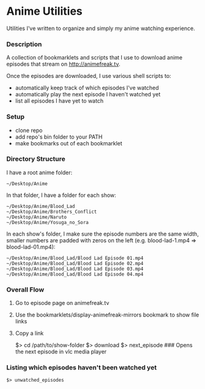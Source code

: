 
# Anime Utilities

Utilities I've written to organize and simply my anime watching experience.

### Description

A collection of bookmarklets and scripts that I use to download anime
episodes that stream on <http://animefreak.tv>.

Once the episodes are downloaded, I use various shell scripts to:

* automatically keep track of which episodes I've watched
* automatically play the next episode I haven't watched yet
* list all episodes I have yet to watch

### Setup

* clone repo
* add repo's bin folder to your PATH
* make bookmarks out of each bookmarklet

### Directory Structure

I have a root anime folder:

    ~/Desktop/Anime

In that folder, I have a folder for each show:

    ~/Desktop/Anime/Blood_Lad
    ~/Desktop/Anime/Brothers_Conflict
    ~/Desktop/Anime/Naruto
    ~/Desktop/Anime/Yosuga_no_Sora

In each show's folder, I make sure the episode numbers are the same width,
smaller numbers are padded with zeros on the left (e.g. blood-lad-1.mp4 =>
blood-lad-01.mp4):

    ~/Desktop/Anime/Blood_Lad/Blood Lad Episode 01.mp4
    ~/Desktop/Anime/Blood_Lad/Blood Lad Episode 02.mp4
    ~/Desktop/Anime/Blood_Lad/Blood Lad Episode 03.mp4
    ~/Desktop/Anime/Blood_Lad/Blood Lad Episode 04.mp4

### Overall Flow

1. Go to episode page on animefreak.tv
2. Use the bookmarklets/display-animefreak-mirrors bookmark to show file links
3. Copy a link

    $> cd /path/to/show-folder
    $> download
    $> next\_episode   ### Opens the next episode in vlc media player


### Listing which episodes haven't been watched yet

    $> unwatched_episodes



